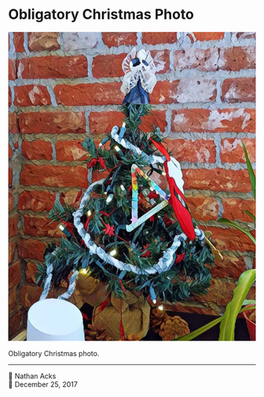 # Obligatory Christmas Photo

![A photo of a small Christmas tree against a brick wall, processed to look like a painting](assets/728645e4610f1e7e5eaa92e30d41d7cd.webp)

Obligatory Christmas photo.

- - - -

<span aria-hidden="true">👤</span> Nathan Acks  
<span aria-hidden="true">📅</span> December 25, 2017
